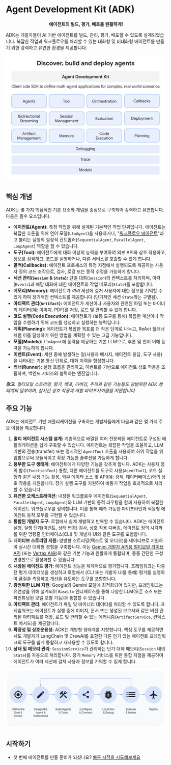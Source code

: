 # Agent Development Kit (ADK)

<p style="text-align:center;"> <b> 에이전트의 빌드, 평가, 배포를 원활하게! </b> </p>

ADK는 개발자들이 AI 기반 에이전트를 빌드, 관리, 평가, 배포할 수 있도록 설계되었습니다. 복잡한 작업과 워크플로우를 처리할 수 있는 대화형 및 비대화형 에이전트를 만들기 위한 강력하고 유연한 환경을 제공합니다.

![intro_components.png](../assets/adk-components.png)

## 핵심 개념

ADK는 몇 가지 핵심적인 기본 요소와 개념을 중심으로 구축되어 강력하고 유연합니다. 다음은 필수 요소입니다.

*   **에이전트(Agent):** 특정 작업을 위해 설계된 기본적인 작업 단위입니다. 에이전트는 복잡한 추론을 위해 언어 모델(`LlmAgent`)을 사용하거나, "[워크플로우 에이전트](../agents/workflow-agents/index.md)"라고 불리는 실행의 결정적 컨트롤러(`SequentialAgent`, `ParallelAgent`, `LoopAgent`) 역할을 할 수 있습니다.
*   **도구(Tool):** 에이전트에게 대화 이상의 능력을 부여하여 외부 API와 상호 작용하고, 정보를 검색하고, 코드를 실행하거나, 다른 서비스를 호출할 수 있게 합니다.
*   **콜백(Callbacks):** 에이전트 프로세스의 특정 지점에서 실행되도록 제공하는 사용자 정의 코드 조각으로, 검사, 로깅 또는 동작 수정을 가능하게 합니다.
*   **세션 관리(`Session` & `State`):** 단일 대화(`Session`)의 컨텍스트를 처리하며, 이력(`Events`)과 해당 대화에 대한 에이전트의 작업 메모리(`State`)를 포함합니다.
*   **메모리(Memory):** 에이전트가 *여러* 세션에 걸쳐 사용자에 대한 정보를 기억할 수 있게 하여 장기적인 컨텍스트를 제공합니다 (단기적인 세션 `State`와는 구별됨).
*   **아티팩트 관리(`Artifact`):** 에이전트가 세션이나 사용자와 관련된 파일 또는 바이너리 데이터(예: 이미지, PDF)를 저장, 로드 및 관리할 수 있게 합니다.
*   **코드 실행(Code Execution):** 에이전트가 (보통 도구를 통해) 복잡한 계산이나 작업을 수행하기 위해 코드를 생성하고 실행하는 능력입니다.
*   **계획(Planning):** 에이전트가 복잡한 목표를 더 작은 단계로 나누고, ReAct 플래너처럼 이를 달성하기 위한 방법을 계획할 수 있는 고급 기능입니다.
*   **모델(Models):** `LlmAgent`에 동력을 제공하는 기본 LLM으로, 추론 및 언어 이해 능력을 가능하게 합니다.
*   **이벤트(Event):** 세션 중에 발생하는 일(사용자 메시지, 에이전트 응답, 도구 사용)을 나타내는 기본 통신 단위로, 대화 이력을 형성합니다.
*   **러너(Runner):** 실행 흐름을 관리하고, 이벤트를 기반으로 에이전트 상호 작용을 조율하며, 백엔드 서비스와 협력하는 엔진입니다.

***참고:** 멀티모달 스트리밍, 평가, 배포, 디버깅, 추적과 같은 기능들도 광범위한 ADK 생태계의 일부이며, 실시간 상호 작용과 개발 라이프사이클을 지원합니다.*

## 주요 기능

ADK는 에이전트 기반 애플리케이션을 구축하는 개발자들에게 다음과 같은 몇 가지 주요 이점을 제공합니다.

1.  **멀티 에이전트 시스템 설계:** 계층적으로 배열된 여러 전문화된 에이전트로 구성된 애플리케이션을 쉽게 구축할 수 있습니다. 에이전트는 복잡한 작업을 조율하고, LLM 기반의 전송(transfer) 또는 명시적인 `AgentTool` 호출을 사용하여 하위 작업을 위임함으로써 모듈식이고 확장 가능한 솔루션을 가능하게 합니다.
2.  **풍부한 도구 생태계:** 에이전트에게 다양한 기능을 갖추게 합니다. ADK는 사용자 정의 함수(`FunctionTool`) 통합, 다른 에이전트를 도구로 사용(`AgentTool`), 코드 실행과 같은 내장 기능 활용, 외부 데이터 소스 및 API(예: 검색, 데이터베이스)와의 상호 작용을 지원합니다. 장기 실행 도구를 지원하여 비동기 작업을 효과적으로 처리할 수 있습니다.
3.  **유연한 오케스트레이션:** 내장된 워크플로우 에이전트(`SequentialAgent`, `ParallelAgent`, `LoopAgent`)와 LLM 기반의 동적 라우팅을 함께 사용하여 복잡한 에이전트 워크플로우를 정의합니다. 이를 통해 예측 가능한 파이프라인과 적응형 에이전트 동작 모두를 구현할 수 있습니다.
4.  **통합된 개발자 도구:** 로컬에서 쉽게 개발하고 반복할 수 있습니다. ADK는 에이전트 실행, 실행 단계(이벤트, 상태 변경) 검사, 상호 작용 디버깅, 에이전트 정의 시각화를 위한 명령줄 인터페이스(CLI) 및 개발자 UI와 같은 도구를 포함합니다.
5.  **네이티브 스트리밍 지원:** 양방향 스트리밍(텍스트 및 오디오)을 네이티브로 지원하여 실시간 대화형 경험을 구축합니다. 이는 [Gemini 개발자 API용 멀티모달 라이브 API](https://ai.google.dev/gemini-api/docs/live) (또는 [Vertex AI용](https://cloud.google.com/vertex-ai/generative-ai/docs/model-reference/multimodal-live))와 같은 기본 기능과 원활하게 통합되며, 종종 간단한 구성 변경만으로 활성화할 수 있습니다.
6.  **내장된 에이전트 평가:** 에이전트 성능을 체계적으로 평가합니다. 프레임워크는 다중 턴 평가 데이터셋을 생성하고 로컬에서 (CLI 또는 개발자 UI를 통해) 평가를 실행하여 품질을 측정하고 개선을 유도하는 도구를 포함합니다.
7.  **광범위한 LLM 지원:** Google의 Gemini 모델에 최적화되어 있지만, 프레임워크는 유연성을 위해 설계되어 `BaseLlm` 인터페이스를 통해 다양한 LLM(오픈 소스 또는 파인튜닝된 모델 포함 가능)과 통합할 수 있습니다.
8.  **아티팩트 관리:** 에이전트가 파일 및 바이너리 데이터를 처리할 수 있도록 합니다. 프레임워크는 에이전트가 실행 중에 이미지, 문서 또는 생성된 보고서와 같은 버전 관리된 아티팩트를 저장, 로드 및 관리할 수 있는 메커니즘(`ArtifactService`, 컨텍스트 메서드)을 제공합니다.
9.  **확장성 및 상호운용성:** ADK는 개방형 생태계를 지향합니다. 핵심 도구를 제공하면서도 개발자가 LangChain 및 CrewAI를 포함한 다른 인기 있는 에이전트 프레임워크의 도구를 쉽게 통합하고 재사용할 수 있도록 합니다.
10. **상태 및 메모리 관리:** `SessionService`가 관리하는 단기 대화 메모리(`Session` 내의 `State`)를 자동으로 처리합니다. 장기 `Memory` 서비스를 위한 통합 지점을 제공하여 에이전트가 여러 세션에 걸쳐 사용자 정보를 기억할 수 있게 합니다.

![intro_components.png](../assets/adk-lifecycle.png)

## 시작하기

*   첫 번째 에이전트를 만들 준비가 되셨나요? [빠른 시작을 시도해보세요](./quickstart.md)
